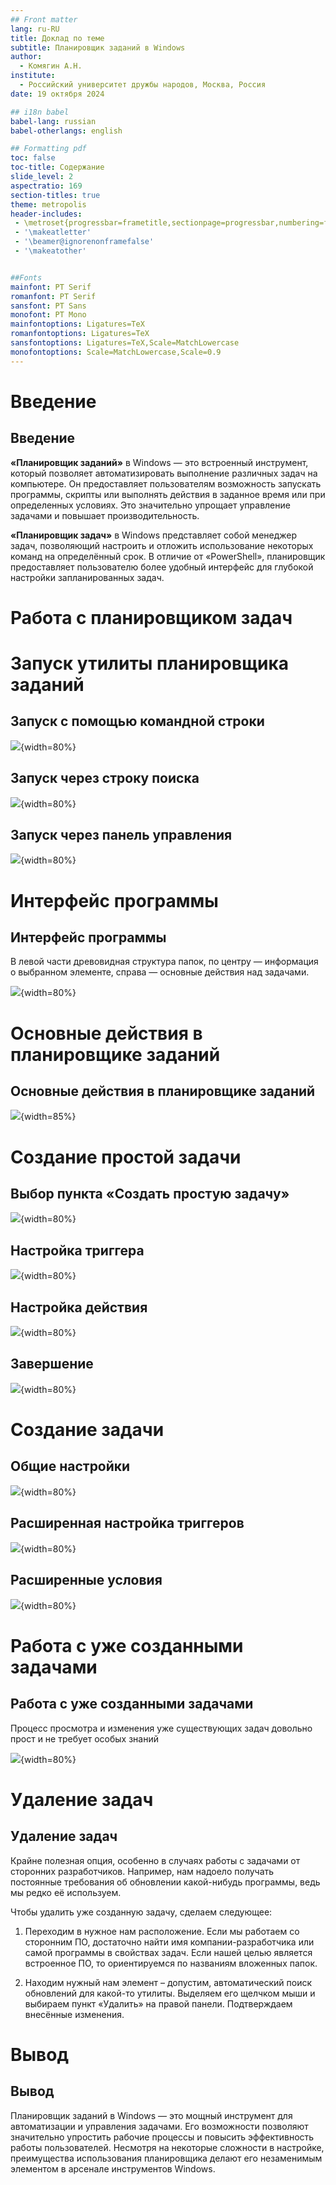 ```yaml
---
## Front matter
lang: ru-RU
title: Доклад по теме
subtitle: Планировщик заданий в Windows
author:
  - Комягин А.Н.
institute:
  - Российский университет дружбы народов, Москва, Россия
date: 19 октября 2024

## i18n babel
babel-lang: russian
babel-otherlangs: english

## Formatting pdf
toc: false
toc-title: Содержание
slide_level: 2
aspectratio: 169
section-titles: true
theme: metropolis
header-includes:
 - \metroset{progressbar=frametitle,sectionpage=progressbar,numbering=fraction}
 - '\makeatletter'
 - '\beamer@ignorenonframefalse'
 - '\makeatother'


##Fonts
mainfont: PT Serif
romanfont: PT Serif
sansfont: PT Sans
monofont: PT Mono
mainfontoptions: Ligatures=TeX
romanfontoptions: Ligatures=TeX
sansfontoptions: Ligatures=TeX,Scale=MatchLowercase
monofontoptions: Scale=MatchLowercase,Scale=0.9
---
```



# Введение

##  Введение

**«Планировщик заданий»** в Windows — это встроенный инструмент, который позволяет автоматизировать выполнение различных задач на компьютере. Он предоставляет пользователям возможность запускать программы, скрипты или выполнять действия в заданное время или при определенных условиях. Это значительно упрощает управление задачами и повышает производительность.

**«Планировщик задач»** в Windows представляет собой менеджер задач, позволяющий настроить и отложить использование некоторых команд на определённый срок. В отличие от «PowerShell», планировщик предоставляет пользователю более удобный интерфейс для глубокой настройки запланированных задач.

# Работа с планировщиком задач

# Запуск утилиты планировщика заданий

## Запуск с помощью командной строки

![](./image/1.png){width=80%}

## Запуск через строку поиска

![](./image/2.png){width=80%}

## Запуск через панель управления

![](./image/3.png){width=80%}

# Интерфейс программы

## Интерфейс программы

В левой части древовидная структура папок, по центру — информация о выбранном элементе, справа — основные действия над задачами.

![](./image/4.png){width=80%}

# Основные действия в планировщике заданий

## Основные действия в планировщике заданий

![](./image/5.png){width=85%}

# Создание простой задачи

## Выбор пункта «Создать простую задачу»

![](./image/6.png){width=80%}

## Настройка триггера

![](./image/7.png){width=80%}

## Настройка действия

![](./image/8.png){width=80%}

## Завершение

![](./image/9.png){width=80%}

# Создание задачи 

## Общие настройки

![](./image/10.png){width=80%}

## Расширенная настройка триггеров

![](./image/11.png){width=80%}

## Расширенные условия

![](./image/12.png){width=80%}

# Работа с уже созданными задачами

## Работа с уже созданными задачами

Процесс просмотра и изменения уже существующих задач довольно прост и не требует особых знаний

![](./image/13.png){width=80%}

# Удаление задач

## Удаление задач

Крайне полезная опция, особенно в случаях работы с задачами от сторонних разработчиков. Например, нам надоело получать постоянные требования об обновлении какой-нибудь программы, ведь мы редко её используем.

Чтобы удалить уже созданную задачу, сделаем следующее:

1.  Переходим в нужное нам расположение. Если мы работаем со сторонним ПО, достаточно найти имя компании-разработчика или самой программы в свойствах задач. Если нашей целью является встроенное ПО, то ориентируемся по названиям вложенных папок.

2.  Находим нужный нам элемент – допустим, автоматический поиск обновлений для какой-то утилиты. Выделяем его щелчком мыши и выбираем пункт «Удалить» на правой панели. Подтверждаем внесённые изменения.

# Вывод

## Вывод

Планировщик заданий в Windows — это мощный инструмент для автоматизации и управления задачами. Его возможности позволяют значительно упростить рабочие процессы и повысить эффективность работы пользователей. Несмотря на некоторые сложности в настройке, преимущества использования планировщика делают его незаменимым элементом в арсенале инструментов Windows.


